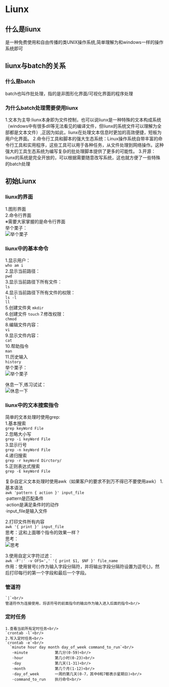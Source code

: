 # Liunx
## 什么是liunx
  是一种免费使用和自由传播的类UNIX操作系统,简单理解为和windows一样的操作系统即可

## liunx与batch的关系
### 什么是batch
  batch也叫作批处理，指的是非图形化界面/可视化界面的程序处理

### 为什么batch处理需要使用liunx
  1.文本为主导:liunx本身即为文件控制，也可以说liunx是一种特殊的文本构成系统（windows中有很多dll等无法看见的编译文件，但liunx的系统文件可以理解为全部都是文本文件）,正因为如此，liunx在处理文本信息时更加的高效便捷，短板为用户化界面。
  2.命令行工具和脚本的强大生态系统：Linux操作系统自带丰富的命令行工具和实用程序，这些工具可以用于各种任务，从文件处理到网络操作。这种强大的工具生态系统为编写复杂的批处理脚本提供了更多的可能性。
  3.开源：liunx的系统是完全开放的，可以根据需要随意改写系统，这也就方便了一些特殊的batch处理

## 初始Liunx
### liunx的界面
  1.图形界面<br>
  2.命令行界面<br>
  ※需要大家掌握的是命令行界面<br>
  举个栗子：<br/>
  ![举个栗子](https://img.ixintu.com/download/jpg/202001/2e6ec91cbd78b42e39ae3e92556b99d4.jpg!con)

### liunx中的基本命令
  1.显示用户：<br>
    `who am i`<br>
  2.显示当前路径：<br>
    `pwd`<br>
  3.显示当前路径下所有文件：<br>
    `ls`<br>
  4.显示当前路径下所有文件的权限：<br>
    `ls -l`<br>
    `ll`<br>
  5.创建文件夹
    `mkdir`<br>
  6.创建文件
    `touch`
  7.修改权限：<br>
    `chmod`<br>
  8.编辑文件内容：<br>
    `vi`<br>
  9.显示文件内容：<br>
    `cat`<br>
  10.帮助指令<br/>
     `man`<br/>
  11.历史输入<br/>
     `history`<br/>
  举个栗子：<br/>
  ![举个栗子](https://img.ixintu.com/download/jpg/202001/2e6ec91cbd78b42e39ae3e92556b99d4.jpg!con)

  休息一下,练习试试：<br/>
  ![休息一下](https://gimg2.baidu.com/image_search/src=http%3A%2F%2Fc-ssl.duitang.com%2Fuploads%2Fitem%2F202003%2F12%2F20200312172704_LmVey.thumb.400_0.jpeg&refer=http%3A%2F%2Fc-ssl.duitang.com&app=2002&size=f9999,10000&q=a80&n=0&g=0n&fmt=auto?sec=1689470625&t=40b06035a20603c23a7425dd291814d1)

### liunx中的文本搜索指令
  简单的文本处理时使用grep:<br>
  1.基本搜索<br/>
    `grep keyWord File`<br/>
  2.忽略大小写<br/>
    `grep -i keyWord File`<br/>
  3.显示行号<br/>
    `grep -n keyWord File`<br/>
  4.递归搜索<br/>
    `grep -r keyWord Dirctory/`<br/>
  5.正则表达式搜索<br/>
    `grep -E keyWord File`<br/>

  复杂自定义文本处理时使用awk（如果客户的要求不到万不得已不要使用awk）
  1.基本语法<br/>
    `awk 'pattern { action }' input_file`<br/>
      ·pattern是匹配条件<br/>
      ·action是满足条件时的动作<br/>
      ·input_file是输入文件<br/>

  2.打印文件所有内容<br/>
    `awk '{ print }' input_file`<br/>
    思考：这和上面哪个指令的效果一样？<br/>
    思考：<br/>
  ![思考](https://hbimg.huabanimg.com/43aeaa5474db9c7862ffb444c6f758802dced7ad30e73-AusXpJ_fw658)



  3.使用自定义字符过滤：<br/>
    `awk -F':' -v OFS=',' '{ print $1, $NF }' file_name`<br/>
    作用：使用冒号(:)作为输入字段分隔符，并将输出字段分隔符设置为逗号(,)，然后打印每行的第一个字段和最后一个字段。<br/>
    

### 管道符
    `|`<br/>
    管道符作为连接使用，将该符号的前面指令的输出作为输入进入后面的指令<br/>

### 定时任务
    1.查看当前所有定时任务<br/>
    `crontab -l`<br/>
    2.写入定时任务<br/>
    `crontab -e`<br/>
      `minute hour day month day_of_week command_to_run`<br/>
       ·minute            第几分(0-59)<br/>
       ·hour              第几小时(0-23)<br/>
       ·day               第几天(1-31)<br/>
       ·month             第几个月(1-12)<br/>
       ·day_of_week       一周的第几天(0-7，其中0和7都表示星期日)<br/>
       ·command_to_run    执行命令<br/>
